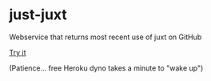 # just-juxt

Webservice that returns most recent use of juxt on GitHub

[Try it](https://just-juxt.herokuapp.com/)

(Patience... free Heroku dyno takes a minute to "wake up")
